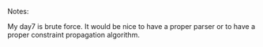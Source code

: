 
Notes:

My day7 is brute force.  It would be nice to have a proper parser or to have a proper constraint propagation algorithm.

